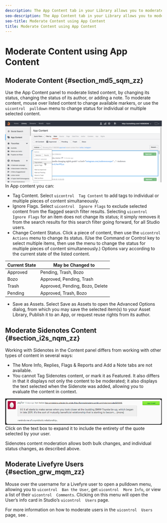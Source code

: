 ```yaml
---
description: The App Content tab in your Library allows you to moderate content published across your Apps.
seo-description: The App Content tab in your Library allows you to moderate content published across your Apps.
seo-title: Moderate Content using App Content
title: Moderate Content using App Content
---
```


# Moderate Content using App Content

## Moderate Content {#section_md5_sqm_zz}

Use the App Content panel to moderate listed content, by changing its status, changing the status of its author, or adding a note. To moderate content, mouse over listed content to change available markers, or use the `uicontrol  pulldown` menu to change status for individual or multiple selected content.

![](images/PublishedActionsMenu-1024x402.png)
In App content you can:

* Tag Content. Select `uicontrol  Tag Content` to add tags to individual or multiple pieces of content simultaneously.
* Ignore Flags. Select `uicontrol  Ignore Flags` to exclude selected content from the flagged search filter results. Selecting `uicontrol  Ignore Flags` for an item does not change its status; it simply removes it from the search results for this search filter going forward, for all Studio users.
* Change Content Status. Click a piece of content, then use the `uicontrol  Actions` menu to change its status. (Use the Command or Control key to select multiple items, then use the menu to change the status for multiple pieces of content simultaneously.)
  Options vary according to the current state of the listed content.
  
<table id="table_fmz_34g_zz"> 
 <tgroup cols="2"> 
  <colspec colnum="1" colname="col1" /> 
  <colspec colnum="2" colname="col2" /> 
  <thead> 
   <tr> 
    <th class="entry"> Current State </th> 
    <th class="entry"> May be Changed to </th> 
   </tr> 
  </thead> 
  <tbody> 
   <tr> 
    <td> Approved </td> 
    <td> Pending, Trash, Bozo </td> 
   </tr> 
   <tr> 
    <td> Bozo </td> 
    <td> Approved, Pending, Trash </td> 
   </tr> 
   <tr> 
    <td> Trash </td> 
    <td> Approved, Pending, Bozo, Delete </td> 
   </tr> 
   <tr> 
    <td> Pending </td> 
    <td> Approved, Trash, Bozo </td> 
   </tr> 
  </tbody> 
 </tgroup> 
</table>

  
* Save as Assets. Select Save as Assets to open the Advanced Options dialog, from which you may save the selected item(s) to your Asset Library, Publish it to an App, or request reuse rights from its author.
## Moderate Sidenotes Content {#section_i2s_nqm_zz}

Working with Sidenotes in the Content panel differs from working with other types of content in several ways:

* The More Info, Replies, Flags &amp; Reports and Add a Note tabs are not available.
* You cannot Tag Sidenotes content, or mark it as Featured.
It also differs in that it displays not only the content to be moderated; it also displays the text selected when the Sidenote was added, allowing you to evaluate the content in context.

![](images/SidenotesContent.png)
Click on the text box to expand it to include the entirety of the quote selected by your user.

Sidenotes content moderation allows both bulk changes, and individual status changes, as described above.

## Moderate Livefyre Users {#section_grw_mqm_zz}

Mouse over the username for a Livefyre user to open a pulldown menu, allowing you to `uicontrol  Ban the User`, get `uicontrol  More Info`, or view a list of their `uicontrol  Comments`. Clicking on this menu will open the User’s info card in Studio’s `uicontrol  Users` page.

For more information on how to moderate users in the `uicontrol  Users` page, see [](t_moderate_users_modq.md#t_moderate_users_modq).

